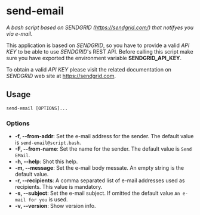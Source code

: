 # send-email
*A bash script based on SENDGRID (https://sendgrid.com/)
that notifyes you via e-mail*.

This application is based on *SENDGRID*, so you have to provide a valid
*API KEY* to be able to use *SENDGRID*'s REST API. Before calling this script
make sure you have exported the environment variable **SENDGRID_API_KEY**.

To obtain a valid *API KEY* please visit the related documentation on *SENDGRID*
web site at https://sendgrid.com.

## Usage

    send-email [OPTIONS]...

### Options

+ __-f, --from-addr__:  Set the e-mail address for the sender. The default value
                        is `send-email@script.bash`.
+ __-F, --from-name__:  Set the name for the sender. The default value is
                        `Send EMail`.
+ __-h, --help__:       Shot this help.
+ __-m, --message__:    Set the e-mail body messate. An empty string is the
                        default value.
+ __-r, --recipients__: A comma separated list of e-mail addresses used as
                        recipients. This value is mandatory.
+ __-s, --subject__:    Set the e-mail subject. If omitted the default value
                        `An e-mail for you` is used.
+ __-v, --version__:    Show version info.

